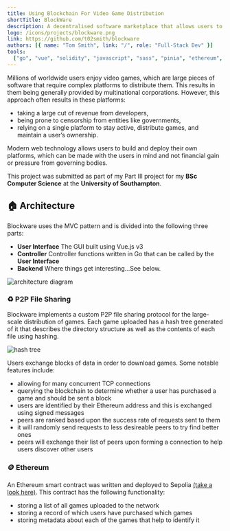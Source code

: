 ```yaml
---
title: Using Blockchain For Video Game Distribution
shortTitle: BlockWare
description: A decentralised software marketplace that allows users to buy and sell versioned software using the Ethereum blockchain. Users can then download this software using a built-in P2P file-sharing network.
logo: /icons/projects/blockware.png
link: https://github.com/t02smith/blockware
authors: [{ name: "Tom Smith", link: "/", role: "Full-Stack Dev" }]
tools:
  ["go", "vue", "solidity", "javascript", "sass", "pinia", "ethereum", "ipfs"]
---
```


Millions of worldwide users enjoy video games, which are large pieces of software that require complex platforms to distribute them. This results in them being generally provided by multinational corporations.
However, this approach often results in these platforms:

- taking a large cut of revenue from developers,
- being prone to censorship from entities like governments,
- relying on a single platform to stay active, distribute games, and maintain a user’s
  ownership.

Modern web technology allows users to build and deploy their own platforms, which can
be made with the users in mind and not financial gain or pressure from governing bodies.

This project was submitted as part of my Part III project for my **BSc Computer Science** at the **University of Southampton**.

## 🏠 Architecture

Blockware uses the MVC pattern and is divided into the following three parts:

- **User Interface** The GUI built using Vue.js v3
- **Controller** Controller functions written in Go that can be called by the **User Interface**
- **Backend** Where things get interesting...See below.

<div class="image">

![architecture diagram](/img/projects/blockware/layers.png)

</div>

### ♻️ P2P File Sharing

Blockware implements a custom P2P file sharing protocol for the large-scale distribution of games. Each game uploaded has a hash tree generated of it that describes the directory structure as well as the contents of each file using hashing.

<div class="image">

![hash tree](/img/projects/blockware/hashtree.png)

</div>

Users exchange blocks of data in order to download games. Some notable features include:

- allowing for many concurrent TCP connections
- querying the blockchain to determine whether a user has purchased a game and should be sent a block
- users are identified by their Ethereum address and this is exchanged using signed messages
- peers are ranked based upon the success rate of requests sent to them
- it will randomly send requests to less desireable peers to try find better ones
- peers will exchange their list of peers upon forming a connection to help users discover other users

### 🪙 Ethereum

An Ethereum smart contract was written and deployed to Sepolia [(take a look here)](https://sepolia.etherscan.io/address/0xca2522592219954c270451f0994fafcaba8ff104). This contract has the following functionality:

- storing a list of all games uploaded to the network
- storing a record of which users have purchased which games
- storing metadata about each of the games that help to identify it
